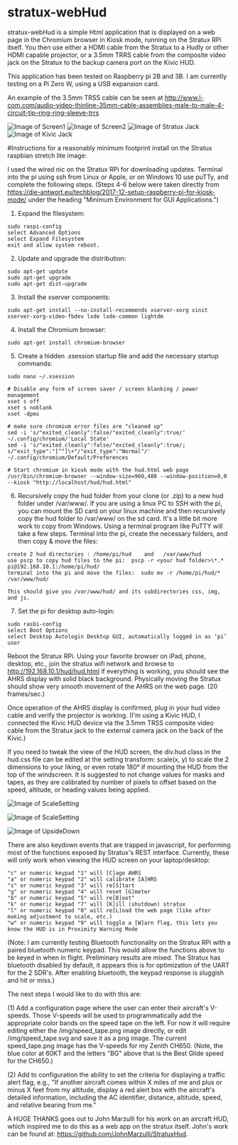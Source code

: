 # stratux-webHud

stratux-webHud is a simple Html application that is displayed on a web page in the Chromium browser in Kiosk mode, running on the Stratux RPi itself.  You then use either a HDMI cable from the Stratux to a Hudly or other HDMI capable projector, or a 3.5mm TRRS cable from the composite video jack on the Stratux to the backup camera port on the Kivic HUD.   

This application has been tested on Raspberry pi 2B and 3B.  I am currently testing on a Pi Zero W, using a USB expansion card.

An example of the 3.5mm  TRSS cable can be seen at http://www.l-com.com/audio-video-thinline-35mm-cable-assemblies-male-to-male-4-circuit-tip-ring-ring-sleeve-trrs

![Image of Screen1](https://github.com/N129BZ/stratux-webHud/blob/master/readme_images/InTurn.png)
![Image of Screen2](https://github.com/N129BZ/stratux-webHud/blob/master/readme_images/WithSlipSkid2.png)
![Image of Stratux Jack](https://github.com/N129BZ/stratux-webHud/blob/master/readme_images/PluggedIntoRPi.jpg)
![Image of Kivic Jack](https://github.com/N129BZ/stratux-webHud/blob/master/readme_images/PluggedIntoKivic.jpg)

#Instructions for a reasonably minimum footprint install on the Stratux raspbian stretch lite image:

I used the wired nic on the Stratux RPi for downloading updates. Terminal into the pi using ssh from Linux or Apple, or on Windows 10 use puTTy, and complete the following steps. (Steps 4-6 below were taken directly from https://die-antwort.eu/techblog/2017-12-setup-raspberry-pi-for-kiosk-mode/  under the heading "Minimum Environment for GUI Applications.")

1.  Expand the filesystem:
````
sudo raspi-config  
select Advanced Options
select Expand Filesystem
exit and allow system reboot.
````
2.  Update and upgrade the distribution:
````
sudo apt-get update 
sudo apt-get upgrade
sudo apt-get dist-upgrade
````
3.  Install the xserver components:
````
sudo apt-get install --no-install-recommends xserver-xorg xinit xserver-xorg-video-fbdev lxde lxde-common lightdm
````
4.  Install the Chromium browser:
````
sudo apt-get install chromium-browser
````
5.  Create a hidden .xsession startup file and add the necessary startup commands:
````
sudo nano ~/.xsession

# Disable any form of screen saver / screen blanking / power management
xset s off
xset s noblank
xset -dpms

# make sure chromium error files are "cleaned up"
sed -i 's/"exited_cleanly":false/"exited_cleanly":true/' ~/.config/chromium/'Local State'
sed -i 's/"exited_cleanly":false/"exited_cleanly":true/; s/"exit_type":"[^"]\+"/"exit_type":"Normal"/' ~/.config/chromium/Default/Preferences      

# Start chromium in kiosk mode with the hud.html web page
/usr/bin/chromium-browser --window-size=960,480 --window-position=0,0 --kiosk "http://localhost/hud/hud.html"
````
6. Recursively copy the hud folder from your clone (or .zip) to a new hud folder under /var/www/. If you are using a linux PC to SSH with the pi, you can mount the SD card on your linux machine and then recursively copy the hud folder to /var/www/ on the sd card.  It's a little bit more work to copy from Windows. Using a terminal program like PuTTY will take a few steps. Terminal into the pi, create the necessary folders, and then copy & move the files:
````
create 2 hud directories : /home/pi/hud    and   /var/www/hud   
use pscp to copy hud files to the pi:  pscp -r <your hud folder>\*.* pi@192.168.10.1:/home/pi/hud/
terminal into the pi and move the files:  sudo mv -r /home/pi/hud/* /var/www/hud/

This should give you /var/www/hud/ and its subdirectories css, img, and js.
````
7.  Set the pi for desktop auto-login:
````
sudo rasbi-config
select Boot Options
select Desktop Autologin Desktop GUI, automatically logged in as ‘pi’ user
````

Reboot the Stratux RPi.  Using your favorite browser on iPad, phone, desktop, etc., join the stratux wifi network and browse to http://192.168.10.1/hud/hud.html if everything is working, you should see the AHRS display with solid black background. Physically moving the Stratux should show very smooth movement of the AHRS on the web page. (20 frames/sec.)
 
Once operation of the AHRS display is confirmed, plug in your hud video cable and verify the projector is working. (I'm using a Kivic HUD, I connected the Kivic HUD device via the 3.5mm TRSS composite video cable from the Stratux jack to the external camera jack on the back of the Kivic.)

If you need to tweak the view of the HUD screen, the div.hud class in the hud.css file can be edited at the setting transform: scale(x, y) to scale the 2 dimensions to your liking, or even rotate 180° if mounting the HUD from the top of the windscreen. It is suggested to not change values for masks and tapes, as they are calibrated by number of pixels to offset based on the speed, altitude, or heading values being applied.

![Image of ScaleSetting](https://github.com/N129BZ/stratux-webHud/blob/master/readme_images/hudcss1.png)

![Image of ScaleSetting](https://github.com/N129BZ/stratux-webHud/blob/master/readme_images/hudcss2.png)

![Image of UpsideDown](https://github.com/N129BZ/stratux-webHud/blob/master/readme_images/upsideDown.png)

There are also keydown events that are trapped in javascript, for performing most of the functions exposed by Stratux's REST interface. Currently, these will only work when viewing the HUD screen on your laptop/desktop:

    "c" or numeric keypad "1" will [C]age AHRS
    "a" or numeric keypad "2" will calibrate [A]HRS
    "s" or numeric keypad "3" will re[S]tart
    "g" or numeric keypad "4" will reset [G]meter
    "b" or numeric keypad "5" will re[B]oot"
    "k" or numeric keypad "7" will [K]ill (shutdown) stratux
    "l" or numeric keypad "0" will re[L]oad the web page (like after making adjustment to scale, etc.)
    "w" or numeric keypad "9" will toggle a [W]arn flag, this lets you know the HUD is in Proximity Warning Mode  
        
(Note: I am currently testing Bluetooth functionality on the Stratux RPi with a paired bluetooth numeric keypad. This would allow the functions above to be keyed in when in flight. Preliminary results are mixed. The Stratux has bluetooth disabled by default, it appears this is for optimization of the UART for the 2 SDR's. After enabling bluetooth, the keypad response is sluggish and hit or miss.)

The next steps I would like to do with this are:

(1) Add a configuration page where the user can enter their aircraft's V-speeds. Those V-speeds will be used to programmatically add the appropriate color bands on the speed tape on the left.  For now it will require editing either the /img/speed_tape.png image directly, or edit /img/speed_tape.svg and save it as a png image. The current speed_tape.png image has the V-speeds for my Zenith CH650. (Note, the blue color at 60KT and the letters "BG" above that is the Best Glide speed for the CH650.)

(2) Add to configuration the ability to set the criteria for displaying a traffic alert flag, e.g., "If another aircraft comes within X miles of me and plus or minus X feet from my altitude, display a red alert box with the aircraft's detailed information, including the AC identifier, distance, altitude, speed, and relative bearing from me."  

A HUGE THANKS goes out to John Marzulli for his work on an aircraft HUD, which inspired me to do this as a web app on the stratux itself. John's work can be found at: https://github.com/JohnMarzulli/StratuxHud.
